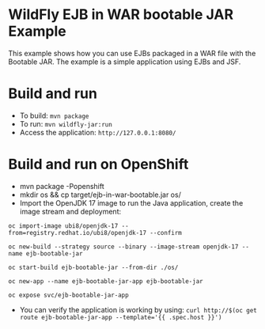 # WildFly EJB in WAR bootable JAR Example

This example shows how you can use EJBs packaged in a WAR file with the Bootable JAR. The example is a simple application using EJBs and JSF.

Build and run
=============

* To build: `mvn package`
* To run: `mvn wildfly-jar:run`
* Access the application: `http://127.0.0.1:8080/`


Build and run on OpenShift
==========================

* mvn package -Popenshift
* mkdir os && cp target/ejb-in-war-bootable.jar os/
* Import the OpenJDK 17 image to run the Java application, create the image stream and deployment:
```
oc import-image ubi8/openjdk-17 --from=registry.redhat.io/ubi8/openjdk-17 --confirm

oc new-build --strategy source --binary --image-stream openjdk-17 --name ejb-bootable-jar

oc start-build ejb-bootable-jar --from-dir ./os/

oc new-app --name ejb-bootable-jar-app ejb-bootable-jar

oc expose svc/ejb-bootable-jar-app
```
* You can verify the application is working by using:
`curl http://$(oc get route ejb-bootable-jar-app --template='{{ .spec.host }}')`

 
